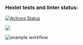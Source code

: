 ### Hexlet tests and linter status:
[![Actions Status](https://github.com/kvazar941/python-project-lvl1/workflows/hexlet-check/badge.svg)](https://github.com/kvazar941/python-project-lvl1/actions)

<a
href="https://codeclimate.com/github/codelimate/maintainability"><img src="https://api.codeclimate.com/v1/badges/a99a88d28ad37a79dbf6/maintainability" /></a>

![example workflow](https://github.com/kvazar941/python-project-lvl1/action/workflow/workflows_make_lint.yml/badge.svg)
